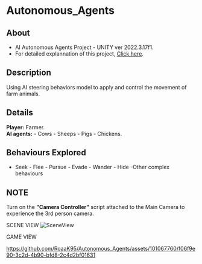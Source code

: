 # Autonomous_Agents  
## About
- AI Autonomous Agents Project - UNITY ver 2022.3.17f1.  
- For detailed explannation of this project, [Click here](https://roaak95.github.io/Portfolio/Projects/Animal_Farm.html).  
## Description  
Using AI steering behaviors model to apply and control the movement of farm animals.  
## Details
**Player:** Farmer.  
**AI agents:** - Cows - Sheeps - Pigs - Chickens.  
## Behaviours Explored   
- Seek - Flee - Pursue - Evade - Wander - Hide -Other complex behaviours

## NOTE  
Turn on the **"Camera Controller"** script attached to the Main Camera to experience the 3rd person camera.    

SCENE VIEW  ![SceneView](https://github.com/RoaaK95/Autonomous_Agents/assets/101067760/adc80379-07c9-4eec-908f-57e3fc73cd06)    

GAME VIEW  

https://github.com/RoaaK95/Autonomous_Agents/assets/101067760/f06f9e90-3c2d-4b90-bfd8-2c4d2bf01631



